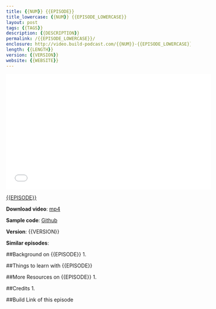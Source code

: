 ```yaml
---
title: {{NUM}} {{EPISODE}}
title_lowercase: {{NUM}} {{EPISODE_LOWERCASE}}
layout: post
tags: {{TAGS}}
description: {{DESCRIPTION}}
permalink: /{{EPISODE_LOWERCASE}}/
enclosure: http://video.build-podcast.com/{{NUM}}-{{EPISODE_LOWERCASE}}.mp4
length: {{LENGTH}}
version: {{VERSION}}
website: {{WEBSITE}}
---
```


<div id="video"><iframe width="560" height="315" src="//www.youtube.com/embed/{{YOUTUBEURL}}" frameborder="0" allowfullscreen></iframe></div>

[{{EPISODE}}]({{WEBSITE}})

<p><strong>Download video</strong>: <a href="http://video.build-podcast.com/{{NUM}}-{{EPISODE_LOWERCASE}}.mp4" download="build-podcast-{{NUM}}-{{EPISODE_LOWERCASE}}.mp4">mp4</a></p>

**Sample code**: [Github](https://github.com/sayanee/build-podcast/tree/master/{{NUM}}-{{EPISODE_LOWERCASE}})

**Version**: {{VERSION}}

**Similar episodes**:

##Background on {{EPISODE}}
1.

##Things to learn with {{EPISODE}}


##More Resources on {{EPISODE}}
1.

##Credits
1.

##Build Link of this episode
